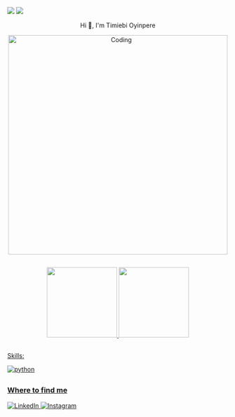 <p align="center">
  
  ![](https://cdn.rawgit.com/sindresorhus/awesome/d7305f38d29fed78fa85652e3a63e154dd8e8829/media/badge.svg)
  ![](https://komarev.com/ghpvc/?username=TiO-DevOps&color=dc143c)
</p>
 
<p align="center">
  Hi 👋, I'm Timiebi Oyinpere
</p>

<p align="center">
  <img align="center" alt="Coding" width="500" src="https://qph.fs.quoracdn.net/main-qimg-fa7b4bdc3b2f73e749e5c2c646d4ae13">
</p>

##
<p align="center">
  <a href="https://github.com/TiO-DevOps">
</p>

 <p align="center">
  <img height="160em" 
       src="https://github-readme-stats.vercel.app/api?username=TiO-DevOps&show_icons=true&theme=react&include_all_commits=true&count_private=true" />
  <img height="160em" 
       src="https://github-readme-stats.vercel.app/api/top-langs/?username=TiO-DevOps&layout=compact&theme=react" /> 
</p>

##
 <p>Skills:</p>
 <p style="display: inline_block">
<img align="center" alt="python" src="https://img.shields.io/badge/Python-FFD43B?style=for-the-badge&logo=python&logoColor=blue" />

##
<h3>Where to find me</h3>
<p>
  <a href="https://www.linkedin.com/in/timiebi-oyinpere-25925a8b" target="_blank"><img alt="LinkedIn" src="https://img.shields.io/badge/linkedin-%230077B5.svg?&style=for-the-badge&logo=linkedin&logoColor=white" />
  <a href="https://www.instagram.com/TiO_Socials" target="_blank"><img alt="Instagram" src="https://img.shields.io/badge/instagram-%23dc2743.svg?&style=for-the-badge&logo=instagram&logoColor=white" />
</p>

<!---
TiO-DevOps/TiO-DevOps is a ✨ special ✨ repository because its `README.md` (this file) appears on your GitHub profile.
You can click the Preview link to take a look at your changes.
---
=======
